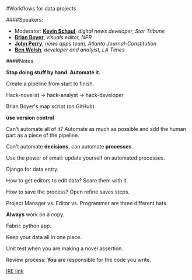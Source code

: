 #Workflows for data projects

####Speakers:

* Moderator: **[Kevin Schaul][9910-001]**, *digital news developer, Star Tribune*
* **[Brian Boyer][9910-002]**, *visuals editor, NPR*
* **[John Perry][9910-003]**, *news apps team, Atlanta Journal-Constitution*
* **[Ben Welsh][9910-004]**, *developer and analyist, LA Times*


[9910-001]: https://twitter.com/kevinschaul
[9910-002]: https://twitter.com/brianboyer
[9910-003]: https://github.com/perryjg
[9910-004]: https://twitter.com/palewire

####Notes

**Stop doing stuff by hand. Automate it.**

Create a pipeline from start to finish.

Hack-novelist -> hack-analyst -> hack-developer

Brian Boyer's map script (on GitHub)

**use version control**

Can't automate all of it? Automate as much as possible and add the human part as a piece of the pipeline.

Can't automate **decisions**, can automate **processes**.

Use the power of email: update yourself on automated processes.

Django for data entry.

How to get editors to edit data? Scare them with it.

How to save the process? Open refine saves steps.

Project Manager vs. Editor vs. Programmer are three different hats.

**Always** work on a copy.

Fabric python app.

Keep your data all in one place.

Unit test when you are making a novel assertion.

Review process: **You** are responsible for the code you write.

[IRE link](http://www.ire.org/events-and-training/event/973/1151/)